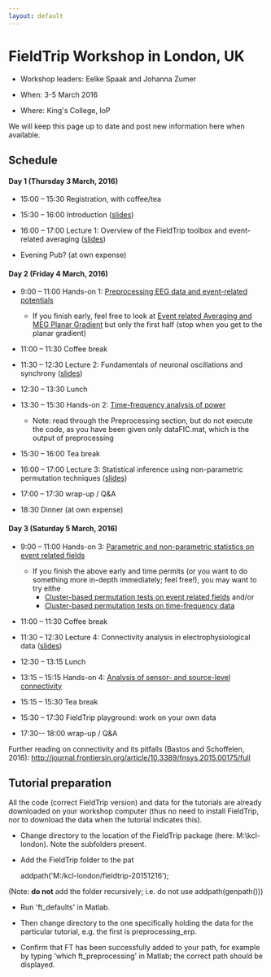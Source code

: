 ```yaml
---
layout: default
---
```


# FieldTrip Workshop in London, UK


*  Workshop leaders: Eelke Spaak and Johanna Zumer

*  When: 3-5 March 2016

*  Where: King's College, IoP

We will keep this page up to date and post new information here when available.

## Schedule

####  Day 1 (Thursday 3 March, 2016)


*  15:00 – 15:30		Registration, with coffee/tea

*  15:30 – 16:00		Introduction ([slides](https://dl.dropboxusercontent.com/u/4023322/kcl-london-slides/0_overview_Eelke.pptx))

*  16:00 – 17:00		Lecture 1: Overview of the FieldTrip toolbox and event-related averaging ([slides](https://dl.dropboxusercontent.com/u/4023322/kcl-london-slides/1_Intro_preprocessingEEG_Johanna_KCLondon.pptx))

*  Evening		Pub? (at own expense)

#### Day 2 (Friday 4 March, 2016)


*  9:00 – 11:00		Hands-on 1: [Preprocessing EEG data and event-related potentials](/tutorial/preprocessing_ERP)
    * If you finish early, feel free to look at [Event related Averaging and MEG Planar Gradient](/tutorial/eventrelatedaveraging) but only the first half (stop when you get to the planar gradient)

*  11:00 – 11:30		Coffee break

*  11:30 – 12:30		Lecture 2: Fundamentals of neuronal oscillations and synchrony ([slides](https://dl.dropboxusercontent.com/u/4023322/kcl-london-slides/2_frequency_oscillations_johanna_KCLondon.pptx))

*  12:30 – 13:30		Lunch

*  13:30 – 15:30		Hands-on 2: [Time-frequency analysis of power](/tutorial/TimeFrequencyAnalysis)
    * Note: read through the Preprocessing section, but do not execute the code, as you have been given only dataFIC.mat, which is the output of preprocessing

*  15:30 – 16:00		Tea break

*  16:00 – 17:00		Lecture 3: Statistical inference using non-parametric permutation techniques ([slides](https://dl.dropboxusercontent.com/u/4023322/kcl-london-slides/3.%20cluster%20statistics%20%28Eelke%29.pptx))

*  17:00 – 17:30		wrap-up / Q&A

*  18:30			Dinner (at own expense)

#### Day 3 (Saturday 5 March, 2016)


*  9:00 – 11:00		Hands-on 3: [Parametric and non-parametric statistics on event related fields](/tutorial/EventRelatedStatistics)
      * If you finish the above early and time permits (or you want to do something more in-depth immediately; feel free!), you may want to try eithe
        * [Cluster-based permutation tests on event related fields](/tutorial/cluster_permutation_timelock) and/or
        * [Cluster-based permutation tests on time-frequency data](/tutorial/cluster_permutation_freq) 

*  11:00 – 11:30		Coffee break

*  11:30 – 12:30		Lecture 4: Connectivity analysis in electrophysiological data ([slides](https://dl.dropboxusercontent.com/u/4023322/kcl-london-slides/4.%20connectivity%20analysis%20%28Eelke%29.pptx))

*  12:30 – 13:15		Lunch

*  13:15 – 15:15		Hands-on 4: [Analysis of sensor- and source-level connectivity](/tutorial/connectivity)

*  15:15 – 15:30		Tea break

*  15:30 – 17:30		FieldTrip playground: work on your own data

*  17:30--  18:00		wrap-up / Q&A

Further reading on connectivity and its pitfalls (Bastos and Schoffelen, 2016):  http://journal.frontiersin.org/article/10.3389/fnsys.2015.00175/full 
## Tutorial preparation

All the code (correct FieldTrip version) and data for the tutorials are already downloaded on your workshop computer (thus no need to install FieldTrip, nor to download the data when the tutorial indicates this).


*  Change directory to the location of the FieldTrip package (here: M:\kcl-london).  Note the subfolders present.

*  Add the FieldTrip folder to the pat


    addpath('M:/kcl-london/fieldtrip-20151216');


(Note: **do not** add the folder recursively; i.e. do not use addpath(genpath()))

*  Run 'ft_defaults' in Matlab.

*  Then change directory to the one specifically holding the data for the particular tutorial, e.g. the first is preprocessing_erp.

*  Confirm that FT has been successfully added to your path, for example by typing 'which ft_preprocessing' in Matlab; the correct path should be displayed.
